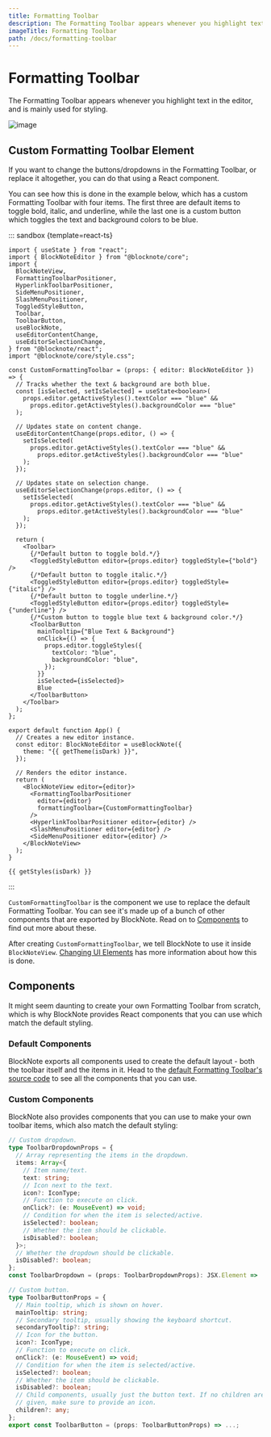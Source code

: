 ```yaml
---
title: Formatting Toolbar
description: The Formatting Toolbar appears whenever you highlight text in the editor, and is mainly used for styling.
imageTitle: Formatting Toolbar
path: /docs/formatting-toolbar
---
```


<script setup>
import { useData } from 'vitepress';
import { getTheme, getStyles } from "./demoUtils";

const { isDark } = useData();
</script>

# Formatting Toolbar

The Formatting Toolbar appears whenever you highlight text in the editor, and is mainly used for styling.

<img style="max-width:600px" :src="isDark ? '/img/screenshots/formatting_toolbar_dark.png' : '/img/screenshots/formatting_toolbar.png'" alt="image">

## Custom Formatting Toolbar Element

If you want to change the buttons/dropdowns in the Formatting Toolbar, or replace it altogether, you can do that using a React component.

You can see how this is done in the example below, which has a custom Formatting Toolbar with four items. The first three are default items to toggle bold, italic, and underline, while the last one is a custom button which toggles the text and background colors to be blue.

::: sandbox {template=react-ts}

```typescript-vue /App.tsx
import { useState } from "react";
import { BlockNoteEditor } from "@blocknote/core";
import {
  BlockNoteView,
  FormattingToolbarPositioner,
  HyperlinkToolbarPositioner,
  SideMenuPositioner,
  SlashMenuPositioner,
  ToggledStyleButton,
  Toolbar,
  ToolbarButton,
  useBlockNote,
  useEditorContentChange,
  useEditorSelectionChange,
} from "@blocknote/react";
import "@blocknote/core/style.css";

const CustomFormattingToolbar = (props: { editor: BlockNoteEditor }) => {
  // Tracks whether the text & background are both blue.
  const [isSelected, setIsSelected] = useState<boolean>(
    props.editor.getActiveStyles().textColor === "blue" &&
      props.editor.getActiveStyles().backgroundColor === "blue"
  );

  // Updates state on content change.
  useEditorContentChange(props.editor, () => {
    setIsSelected(
      props.editor.getActiveStyles().textColor === "blue" &&
        props.editor.getActiveStyles().backgroundColor === "blue"
    );
  });

  // Updates state on selection change.
  useEditorSelectionChange(props.editor, () => {
    setIsSelected(
      props.editor.getActiveStyles().textColor === "blue" &&
        props.editor.getActiveStyles().backgroundColor === "blue"
    );
  });

  return (
    <Toolbar>
      {/*Default button to toggle bold.*/}
      <ToggledStyleButton editor={props.editor} toggledStyle={"bold"} />
      {/*Default button to toggle italic.*/}
      <ToggledStyleButton editor={props.editor} toggledStyle={"italic"} />
      {/*Default button to toggle underline.*/}
      <ToggledStyleButton editor={props.editor} toggledStyle={"underline"} />
      {/*Custom button to toggle blue text & background color.*/}
      <ToolbarButton
        mainTooltip={"Blue Text & Background"}
        onClick={() => {
          props.editor.toggleStyles({
            textColor: "blue",
            backgroundColor: "blue",
          });
        }}
        isSelected={isSelected}>
        Blue
      </ToolbarButton>
    </Toolbar>
  );
};

export default function App() {
  // Creates a new editor instance.
  const editor: BlockNoteEditor = useBlockNote({
    theme: "{{ getTheme(isDark) }}",
  });

  // Renders the editor instance.
  return (
    <BlockNoteView editor={editor}>
      <FormattingToolbarPositioner
        editor={editor}
        formattingToolbar={CustomFormattingToolbar}
      />
      <HyperlinkToolbarPositioner editor={editor} />
      <SlashMenuPositioner editor={editor} />
      <SideMenuPositioner editor={editor} />
    </BlockNoteView>
  );
}
```

```css-vue /styles.css [hidden]
{{ getStyles(isDark) }}
```

:::

`CustomFormattingToolbar` is the component we use to replace the default Formatting Toolbar. You can see it's made up of a bunch of other components that are exported by BlockNote. Read on to [Components](/docs/formatting-toolbar#components) to find out more about these.

After creating `CustomFormattingToolbar`, we tell BlockNote to use it inside `BlockNoteView`. [Changing UI Elements](/docs/ui-elements) has more information about how this is done.

## Components

It might seem daunting to create your own Formatting Toolbar from scratch, which is why BlockNote provides React components that you can use which match the default styling.

### Default Components

BlockNote exports all components used to create the default layout - both the toolbar itself and the items in it. Head to the [default Formatting Toolbar's source code](https://github.com/TypeCellOS/BlockNote/blob/main/packages/react/src/FormattingToolbar/components/DefaultFormattingToolbar.tsx) to see all the components that you can use.

### Custom Components

BlockNote also provides components that you can use to make your own toolbar items, which also match the default styling:

```typescript
// Custom dropdown.
type ToolbarDropdownProps = {
  // Array representing the items in the dropdown.
  items: Array<{
    // Item name/text.
    text: string;
    // Icon next to the text.
    icon?: IconType;
    // Function to execute on click.
    onClick?: (e: MouseEvent) => void;
    // Condition for when the item is selected/active.
    isSelected?: boolean;
    // Whether the item should be clickable.
    isDisabled?: boolean;
  }>;
  // Whether the dropdown should be clickable.
  isDisabled?: boolean;
};
const ToolbarDropdown = (props: ToolbarDropdownProps): JSX.Element => ...;

// Custom button.
type ToolbarButtonProps = {
  // Main tooltip, which is shown on hover.
  mainTooltip: string;
  // Secondary tooltip, usually showing the keyboard shortcut.
  secondaryTooltip?: string;
  // Icon for the button.
  icon?: IconType;
  // Function to execute on click.
  onClick?: (e: MouseEvent) => void;
  // Condition for when the item is selected/active.
  isSelected?: boolean;
  // Whether the item should be clickable.
  isDisabled?: boolean;
  // Child components, usually just the button text. If no children are
  // given, make sure to provide an icon.
  children?: any;
};
export const ToolbarButton = (props: ToolbarButtonProps) => ...;
```
